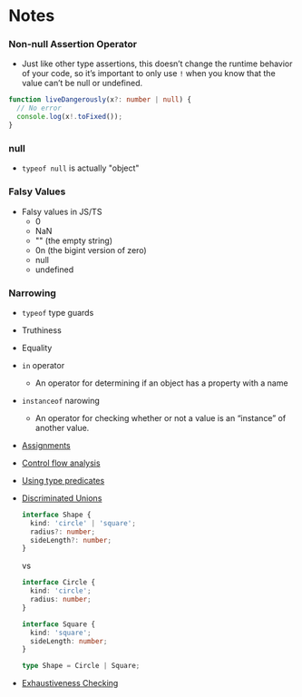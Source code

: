 # Notes

### Non-null Assertion Operator

- Just like other type assertions, this doesn’t change the runtime behavior of your code, so it’s important to only use `!` when you know that the value can’t be null or undefined.

```ts
function liveDangerously(x?: number | null) {
  // No error
  console.log(x!.toFixed());
}
```

### null

- `typeof null` is actually "object"

### Falsy Values

- Falsy values in JS/TS
  - 0
  - NaN
  - "" (the empty string)
  - 0n (the bigint version of zero)
  - null
  - undefined

### Narrowing

- `typeof` type guards
- Truthiness
- Equality
- `in` operator
  - An operator for determining if an object has a property with a name
- `instanceof` narowing
  - An operator for checking whether or not a value is an “instance” of another value.
- [Assignments](https://www.typescriptlang.org/docs/handbook/2/narrowing.html#assignments)
- [Control flow analysis](https://www.typescriptlang.org/docs/handbook/2/narrowing.html#control-flow-analysis)
- [Using type predicates](https://www.typescriptlang.org/docs/handbook/2/narrowing.html#using-type-predicates)
- [Discriminated Unions](https://www.typescriptlang.org/docs/handbook/2/narrowing.html#discriminated-unions)

  ```ts
  interface Shape {
    kind: 'circle' | 'square';
    radius?: number;
    sideLength?: number;
  }
  ```

  vs

  ```ts
  interface Circle {
    kind: 'circle';
    radius: number;
  }

  interface Square {
    kind: 'square';
    sideLength: number;
  }

  type Shape = Circle | Square;
  ```

- [Exhaustiveness Checking](https://www.typescriptlang.org/docs/handbook/2/narrowing.html#exhaustiveness-checking)
